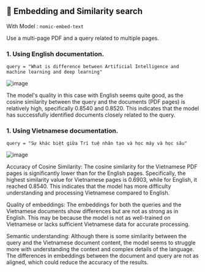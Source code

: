 ## :rocket:  Embedding and Similarity search

With Model : `nomic-embed-text`

Use a multi-page PDF and a query related to multiple pages.

### 1. Using English documentation.

`query = "What is difference between Artificial Intelligence and machine learning and deep learning"`


 
![image](https://github.com/user-attachments/assets/8f6383e8-d761-4dae-a843-3f63866827aa)


The model's quality in this case with English seems quite good, as the cosine similarity between the query and the documents (PDF pages) is relatively high, specifically 0.8540 and 0.8520. This indicates that the model has successfully identified documents closely related to the query.

### 1. Using Vietnamese documentation.

`query = "Sự khác biệt giữa Trí tuệ nhân tạo và học máy và học sâu"`

![image](https://github.com/user-attachments/assets/0bcd7846-06b9-4dc6-86ba-20f6888f036c)



Accuracy of Cosine Similarity: The cosine similarity for the Vietnamese PDF pages is significantly lower than for the English pages. Specifically, the highest similarity value for Vietnamese pages is 0.6903, while for English, it reached 0.8540. This indicates that the model has more difficulty understanding and processing Vietnamese compared to English.

Quality of embeddings: The embeddings for both the queries and the Vietnamese documents show differences but are not as strong as in English. This may be because the model is not as well-trained on Vietnamese or lacks sufficient Vietnamese data for accurate processing.

Semantic understanding: Although there is some similarity between the query and the Vietnamese document content, the model seems to struggle more with understanding the context and complex details of the language. The differences in embeddings between the document and query are not as aligned, which could reduce the accuracy of the results.

